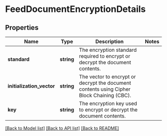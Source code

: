 # FeedDocumentEncryptionDetails

## Properties
Name | Type | Description | Notes
------------ | ------------- | ------------- | -------------
**standard** | **string** | The encryption standard required to encrypt or decrypt the document contents. | 
**initialization_vector** | **string** | The vector to encrypt or decrypt the document contents using Cipher Block Chaining (CBC). | 
**key** | **string** | The encryption key used to encrypt or decrypt the document contents. | 

[[Back to Model list]](../README.md#documentation-for-models) [[Back to API list]](../README.md#documentation-for-api-endpoints) [[Back to README]](../README.md)


